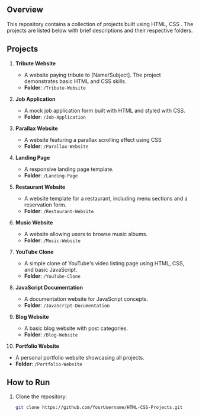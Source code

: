 

## Overview
This repository contains a collection of projects built using HTML, CSS . The projects are listed below with brief descriptions and their respective folders.

## Projects

1. **Tribute Website**
   - A website paying tribute to [Name/Subject]. The project demonstrates basic HTML and CSS skills.
   - **Folder**: `/Tribute-Website`

2. **Job Application**
   - A mock job application form built with HTML and styled with CSS.
   - **Folder**: `/Job-Application`

3. **Parallax Website**
   - A website featuring a parallax scrolling effect using CSS 
   - **Folder**: `/Parallax-Website`

4. **Landing Page**
   - A responsive landing page template.
   - **Folder**: `/Landing-Page`

5. **Restaurant Website**
   - A website template for a restaurant, including menu sections and a reservation form.
   - **Folder**: `/Restaurant-Website`

6. **Music Website**
   - A website allowing users to browse music albums.
   - **Folder**: `/Music-Website`

7. **YouTube Clone**
   - A simple clone of YouTube's video listing page using HTML, CSS, and basic JavaScript.
   - **Folder**: `/YouTube-Clone`

8. **JavaScript Documentation**
   - A documentation website for JavaScript concepts.
   - **Folder**: `/JavaScript-Documentation`

9. **Blog Website**
   - A basic blog website with post categories.
   - **Folder**: `/Blog-Website`

10. **Portfolio Website**
   - A personal portfolio website showcasing all projects.
   - **Folder**: `/Portfolio-Website`

## How to Run
1. Clone the repository:
   ```bash
   git clone https://github.com/YourUsername/HTML-CSS-Projects.git

